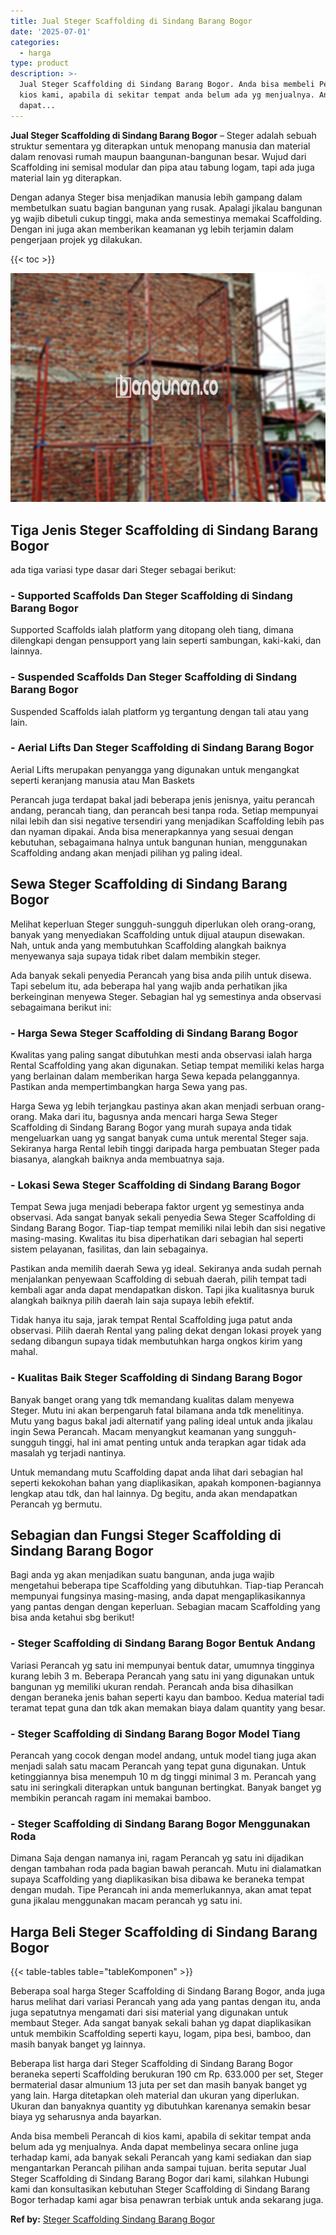 ```yaml
---
title: Jual Steger Scaffolding di Sindang Barang Bogor
date: '2025-07-01'
categories:
  - harga
type: product
description: >-
  Jual Steger Scaffolding di Sindang Barang Bogor. Anda bisa membeli Perancah di
  kios kami, apabila di sekitar tempat anda belum ada yg menjualnya. Anda
  dapat...
---
```


**Jual Steger Scaffolding di Sindang Barang Bogor** – Steger adalah sebuah struktur sementara yg diterapkan untuk menopang manusia dan material dalam renovasi rumah maupun baangunan-bangunan besar. Wujud dari Scaffolding ini semisal modular dan pipa atau tabung logam, tapi ada juga material lain yg diterapkan.

Dengan adanya Steger bisa menjadikan manusia lebih gampang dalam membetulkan suatu bagian bangunan yang rusak. Apalagi jikalau bangunan yg wajib dibetuli cukup tinggi, maka anda semestinya memakai Scaffolding. Dengan ini juga akan memberikan keamanan yg lebih terjamin dalam pengerjaan projek yg dilakukan.

{{< toc >}}

![Jual Steger Scaffolding di Sindang Barang Bogor](/images/sewa-scaffolding-steger-31.png)

## Tiga Jenis Steger Scaffolding di Sindang Barang Bogor

ada tiga variasi type dasar dari Steger sebagai berikut:

### \- Supported Scaffolds Dan Steger Scaffolding di Sindang Barang Bogor

Supported Scaffolds ialah platform yang ditopang oleh tiang, dimana dilengkapi dengan pensupport yang lain seperti sambungan, kaki-kaki, dan lainnya.

### \- Suspended Scaffolds Dan Steger Scaffolding di Sindang Barang Bogor

Suspended Scaffolds ialah platform yg tergantung dengan tali atau yang lain.

### \- Aerial Lifts Dan Steger Scaffolding di Sindang Barang Bogor

Aerial Lifts merupakan penyangga yang digunakan untuk mengangkat seperti keranjang manusia atau Man Baskets

Perancah juga terdapat bakal jadi beberapa jenis jenisnya, yaitu perancah andang, perancah tiang, dan perancah besi tanpa roda. Setiap mempunyai nilai lebih dan sisi negative tersendiri yang menjadikan Scaffolding lebih pas dan nyaman dipakai. Anda bisa menerapkannya yang sesuai dengan kebutuhan, sebagaimana halnya untuk bangunan hunian, menggunakan Scaffolding andang akan menjadi pilihan yg paling ideal.

## Sewa Steger Scaffolding di Sindang Barang Bogor

Melihat keperluan Steger sungguh-sungguh diperlukan oleh orang-orang, banyak yang menyediakan Scaffolding untuk dijual ataupun disewakan. Nah, untuk anda yang membutuhkan Scaffolding alangkah baiknya menyewanya saja supaya tidak ribet dalam membikin steger.

Ada banyak sekali penyedia Perancah yang bisa anda pilih untuk disewa. Tapi sebelum itu, ada beberapa hal yang wajib anda perhatikan jika berkeinginan menyewa Steger. Sebagian hal yg semestinya anda observasi sebagaimana berikut ini:

### \- Harga Sewa Steger Scaffolding di Sindang Barang Bogor

Kwalitas yang paling sangat dibutuhkan mesti anda observasi ialah harga Rental Scaffolding yang akan digunakan. Setiap tempat memiliki kelas harga yang berlainan dalam memberikan harga Sewa kepada pelanggannya. Pastikan anda mempertimbangkan harga Sewa yang pas.

Harga Sewa yg lebih terjangkau pastinya akan akan menjadi serbuan orang-orang. Maka dari itu, bagusnya anda mencari harga Sewa Steger Scaffolding di Sindang Barang Bogor yang murah supaya anda tidak mengeluarkan uang yg sangat banyak cuma untuk merental Steger saja. Sekiranya harga Rental lebih tinggi daripada harga pembuatan Steger pada biasanya, alangkah baiknya anda membuatnya saja.

### \- Lokasi Sewa Steger Scaffolding di Sindang Barang Bogor

Tempat Sewa juga menjadi beberapa faktor urgent yg semestinya anda observasi. Ada sangat banyak sekali penyedia Sewa Steger Scaffolding di Sindang Barang Bogor. Tiap-tiap tempat memiliki nilai lebih dan sisi negative masing-masing. Kwalitas itu bisa diperhatikan dari sebagian hal seperti sistem pelayanan, fasilitas, dan lain sebagainya.

Pastikan anda memilih daerah Sewa yg ideal. Sekiranya anda sudah pernah menjalankan penyewaan Scaffolding di sebuah daerah, pilih tempat tadi kembali agar anda dapat mendapatkan diskon. Tapi jika kualitasnya buruk alangkah baiknya pilih daerah lain saja supaya lebih efektif.

Tidak hanya itu saja, jarak tempat Rental Scaffolding juga patut anda observasi. Pilih daerah Rental yang paling dekat dengan lokasi proyek yang sedang dibangun supaya tidak membutuhkan harga ongkos kirim yang mahal.

### \- Kualitas Baik Steger Scaffolding di Sindang Barang Bogor

Banyak banget orang yang tdk memandang kualitas dalam menyewa Steger. Mutu ini akan berpengaruh fatal bilamana anda tdk menelitinya. Mutu yang bagus bakal jadi alternatif yang paling ideal untuk anda jikalau ingin Sewa Perancah. Macam menyangkut keamanan yang sungguh-sungguh tinggi, hal ini amat penting untuk anda terapkan agar tidak ada masalah yg terjadi nantinya.

Untuk memandang mutu Scaffolding dapat anda lihat dari sebagian hal seperti kekokohan bahan yang diaplikasikan, apakah komponen-bagiannya lengkap atau tdk, dan hal lainnya. Dg begitu, anda akan mendapatkan Perancah yg bermutu.

## Sebagian dan Fungsi Steger Scaffolding di Sindang Barang Bogor

Bagi anda yg akan menjadikan suatu bangunan, anda juga wajib mengetahui beberapa tipe Scaffolding yang dibutuhkan. Tiap-tiap Perancah mempunyai fungsinya masing-masing, anda dapat mengaplikasikannya yang pantas dengan dengan keperluan. Sebagian macam Scaffolding yang bisa anda ketahui sbg berikut!

### \- Steger Scaffolding di Sindang Barang Bogor Bentuk Andang

Variasi Perancah yg satu ini mempunyai bentuk datar, umumnya tingginya kurang lebih 3 m. Beberapa Perancah yang satu ini yang digunakan untuk bangunan yg memiliki ukuran rendah. Perancah anda bisa dihasilkan dengan beraneka jenis bahan seperti kayu dan bamboo. Kedua material tadi teramat tepat guna dan tdk akan memakan biaya dalam quantity yang besar.

### \- Steger Scaffolding di Sindang Barang Bogor Model Tiang

Perancah yang cocok dengan model andang, untuk model tiang juga akan menjadi salah satu macam Perancah yang tepat guna digunakan. Untuk ketinggiannya bisa menempuh 10 m dg tinggi minimal 3 m. Perancah yang satu ini seringkali diterapkan untuk bangunan bertingkat. Banyak banget yg membikin perancah ragam ini memakai bamboo.

### \- Steger Scaffolding di Sindang Barang Bogor Menggunakan Roda

Dimana Saja dengan namanya ini, ragam Perancah yg satu ini dijadikan dengan tambahan roda pada bagian bawah perancah. Mutu ini dialamatkan supaya Scaffolding yang diaplikasikan bisa dibawa ke beraneka tempat dengan mudah. Tipe Perancah ini anda memerlukannya, akan amat tepat guna jikalau menggunakan macam perancah yg satu ini.

## Harga Beli Steger Scaffolding di Sindang Barang Bogor

{{< table-tables table="tableKomponen" >}}

Beberapa soal harga Steger Scaffolding di Sindang Barang Bogor, anda juga harus melihat dari variasi Perancah yang ada yang pantas dengan itu, anda juga sepatutnya mengamati dari sisi material yang digunakan untuk membaut Steger. Ada sangat banyak sekali bahan yg dapat diaplikasikan untuk membikin Scaffolding seperti kayu, logam, pipa besi, bamboo, dan masih banyak banget yg lainnya.

Beberapa list harga dari Steger Scaffolding di Sindang Barang Bogor beraneka seperti Scaffolding berukuran 190 cm Rp. 633.000 per set, Steger bermaterial dasar almunium 13 juta per set dan masih banyak banget yg yang lain. Harga ditetapkan oleh material dan ukuran yang diperlukan. Ukuran dan banyaknya quantity yg dibutuhkan karenanya semakin besar biaya yg seharusnya anda bayarkan.

Anda bisa membeli Perancah di kios kami, apabila di sekitar tempat anda belum ada yg menjualnya. Anda dapat membelinya secara online juga terhadap kami, ada banyak sekali Perancah yang kami sediakan dan siap mengantarkan Perancah pilihan anda sampai tujuan. berita seputar Jual Steger Scaffolding di Sindang Barang Bogor dari kami, silahkan Hubungi kami dan konsultasikan kebutuhan Steger Scaffolding di Sindang Barang Bogor terhadap kami agar bisa penawran terbiak untuk anda sekarang juga.

**Ref by:** [Steger Scaffolding Sindang Barang Bogor](https://id.wikipedia.org/wiki/Steger)
